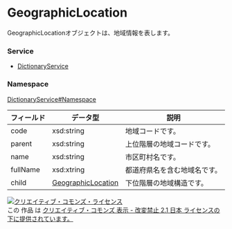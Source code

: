 # GeographicLocation
GeographicLocationオブジェクトは、地域情報を表します。
### Service
+ [DictionaryService](../../services/DictionaryService.md)

### Namespace
[DictionaryService#Namespace](../../services/DictionaryService.md#namespace)

| フィールド | データ型 | 説明 | 
|---|---|---|
| code| xsd:string| 地域コードです。 |
| parent| xsd:string| 上位階層の地域コードです。 |
| name| xsd:string| 市区町村名です。 |
| fullName| xsd:xtring| 都道府県名を含む地域名です。 |
| child| <a href="GeographicLocation.md">GeographicLocation</a>| 下位階層の地域構造です。 |

<a rel="license" href="http://creativecommons.org/licenses/by-nd/2.1/jp/"><img alt="クリエイティブ・コモンズ・ライセンス" style="border-width:0" src="https://i.creativecommons.org/l/by-nd/2.1/jp/88x31.png" /></a><br />この 作品 は <a rel="license" href="http://creativecommons.org/licenses/by-nd/2.1/jp/">クリエイティブ・コモンズ 表示 - 改変禁止 2.1 日本 ライセンスの下に提供されています。</a>
